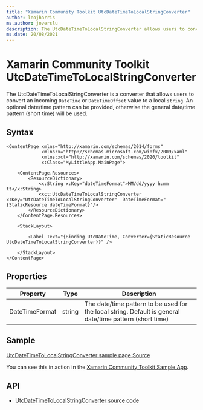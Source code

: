 ```yaml
---
title: "Xamarin Community Toolkit UtcDateTimeToLocalStringConverter"
author: leojharris
ms.author: joverslu
description: The UtcDateTimeToLocalStringConverter allows users to convert an incoming DateTime or DateTimeOffset value to a local string, using the provided datetime format.
ms.date: 20/08/2021
---
```


# Xamarin Community Toolkit UtcDateTimeToLocalStringConverter

The UtcDateTimeToLocalStringConverter is a converter that allows users to convert an incoming `DateTime` or `DateTimeOffset` value to a local `string`. An optional date/time pattern can be provided, otherwise the general date/time pattern (short time) will be used.

## Syntax

```xaml
<ContentPage xmlns="http://xamarin.com/schemas/2014/forms"
             xmlns:x="http://schemas.microsoft.com/winfx/2009/xaml"
             xmlns:xct="http://xamarin.com/schemas/2020/toolkit"
             x:Class="MyLittleApp.MainPage">

    <ContentPage.Resources>
        <ResourceDictionary>
            <x:String x:Key="dateTimeFormat">MM/dd/yyyy h:mm tt</x:String>
            <xct:UtcDateTimeToLocalStringConverter x:Key="UtcDateTimeToLocalStringConverter"  DateTimeFormat="{StaticResource dateTimeFormat}"/>
        </ResourceDictionary>
    </ContentPage.Resources>

    <StackLayout>

        <Label Text="{Binding UtcDateTime, Converter={StaticResource UtcDateTimeToLocalStringConverter}}" />

    </StackLayout>
</ContentPage>
```

## Properties

|Property  |Type  |Description  |
|---------|---------|---------|
| DateTimeFormat | string | The date/time pattern to be used for the local string. Default is general date/time pattern (short time) |

## Sample

[UtcDateTimeToLocalStringConverter sample page Source](https://github.com/xamarin/XamarinCommunityToolkit/blob/main/samples/XCT.Sample/Pages/Converters/UtcDateTimeToLocalStringConverterPage.xaml)

You can see this in action in the [Xamarin Community Toolkit Sample App](https://github.com/xamarin/XamarinCommunityToolkit).

## API

* [UtcDateTimeToLocalStringConverter source code](https://github.com/xamarin/XamarinCommunityToolkit/blob/main/src/CommunityToolkit/Xamarin.CommunityToolkit/Converters/UtcDateTimeToLocalStringConverter.shared.cs)

